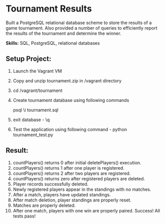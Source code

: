 <h1>Tournament Results</h1>

Built a PostgreSQL relational database scheme to store the results of a game tournament. Also provided a number of queries to efficiently report the results of the tournament and determine the winner.

<b>Skills:</b> SQL, PostgreSQL, relational databases


<h2>Setup Project:</h2>

1. Launch the Vagrant VM

2. Copy and unzip tournament.zip in /vagrant directory

3. cd /vagrant/tournament

4. Create tournament database using following commands

    psql
    \i tournament.sql

5. exit database - \q

6. Test the application using following command - python tournament_test.py


<h2>Result:</h2>

1. countPlayers() returns 0 after initial deletePlayers() execution.
2. countPlayers() returns 1 after one player is registered.
3. countPlayers() returns 2 after two players are registered.
4. countPlayers() returns zero after registered players are deleted.
5. Player records successfully deleted.
6. Newly registered players appear in the standings with no matches.
7. After a match, players have updated standings.
8. After match deletion, player standings are properly reset.
9. Matches are properly deleted.
10. After one match, players with one win are properly paired.
Success!  All tests pass!
